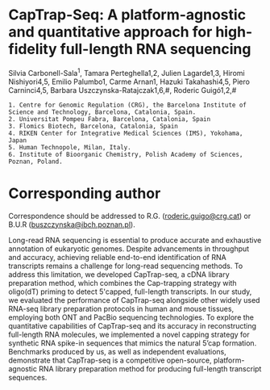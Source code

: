 # CapTrap-Seq: A platform-agnostic and quantitative approach for high-fidelity full-length RNA sequencing 
Silvia Carbonell-Sala<sup>1</sup>, Tamara Perteghella1,2, Julien Lagarde1,3, Hiromi Nishiyori4,5, Emilio Palumbo1, Carme Arnan1, Hazuki Takahashi4,5, Piero Carninci4,5, Barbara Uszczynska-Ratajczak1,6,#, Roderic Guigó1,2,#
 
    1. Centre for Genomic Regulation (CRG), the Barcelona Institute of Science and Technology, Barcelona, Catalonia, Spain.
    2. Universitat Pompeu Fabra, Barcelona, Catalonia, Spain
    3. Flomics Biotech, Barcelona, Catalonia, Spain
    4. RIKEN Center for Integrative Medical Sciences (IMS), Yokohama, Japan
    5. Human Technopole, Milan, Italy.
    6. Institute of Bioorganic Chemistry, Polish Academy of Sciences, Poznan, Poland.
# Corresponding author
Correspondence should be addressed to R.G. (roderic.guigo@crg.cat) or B.U.R (buszczynska@ibch.poznan.pl). 

Long-read RNA sequencing is essential to produce accurate and exhaustive annotation of eukaryotic genomes. Despite advancements in throughput and accuracy, achieving reliable end-to-end identification of RNA transcripts remains a challenge for long-read sequencing methods. To address this limitation, we developed CapTrap-seq, a cDNA library preparation method, which combines the Cap-trapping strategy with oligo(dT) priming to detect 5'capped, full-length transcripts. In our study, we evaluated the performance of CapTrap-seq alongside other widely used RNA-seq library preparation protocols in human and mouse tissues, employing both ONT and PacBio sequencing technologies. To explore the quantitative capabilities of CapTrap-seq and its accuracy in reconstructing full-length RNA molecules, we implemented a novel capping strategy for synthetic RNA spike-in sequences that mimics the natural 5’cap formation. Benchmarks produced by us, as well as independent evaluations, demonstrate that CapTrap-seq is a competitive open-source, platform-agnostic RNA library preparation method for producing full-length transcript sequences.

